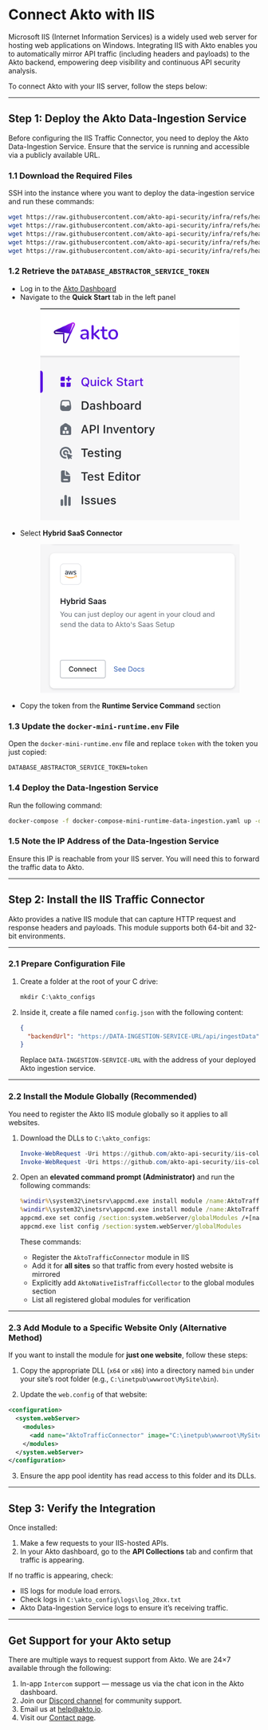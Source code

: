 # Connect Akto with IIS

Microsoft IIS (Internet Information Services) is a widely used web server for hosting web applications on Windows. Integrating IIS with Akto enables you to automatically mirror API traffic (including headers and payloads) to the Akto backend, empowering deep visibility and continuous API security analysis.

To connect Akto with your IIS server, follow the steps below:

---

## Step 1: Deploy the Akto Data-Ingestion Service

Before configuring the IIS Traffic Connector, you need to deploy the Akto Data-Ingestion Service. Ensure that the service is running and accessible via a publicly available URL.

### 1.1 Download the Required Files

SSH into the instance where you want to deploy the data-ingestion service and run these commands:

```bash
wget https://raw.githubusercontent.com/akto-api-security/infra/refs/heads/feature/quick-setup/docker-compose-mini-runtime-data-ingestion.yaml
wget https://raw.githubusercontent.com/akto-api-security/infra/refs/heads/feature/quick-setup/data-ingestion-docker.env
wget https://raw.githubusercontent.com/akto-api-security/infra/refs/heads/feature/quick-setup/docker-threat-detection.env
wget https://raw.githubusercontent.com/akto-api-security/infra/refs/heads/feature/quick-setup/docker-mini-runtime.env
wget https://raw.githubusercontent.com/akto-api-security/infra/refs/heads/feature/quick-setup/watchtower.env
```

### 1.2 Retrieve the `DATABASE_ABSTRACTOR_SERVICE_TOKEN`

* Log in to the [Akto Dashboard](https://app.akto.io/)
* Navigate to the **Quick Start** tab in the left panel
    <figure><img src="../../.gitbook/assets/Quick-Start.png" alt=""><figcaption></figcaption></figure>
* Select **Hybrid SaaS Connector**
    <figure><img src="../../.gitbook/assets/HybridSaaSConnector.png" alt=""><figcaption></figcaption></figure>
* Copy the token from the **Runtime Service Command** section

### 1.3 Update the `docker-mini-runtime.env` File

Open the `docker-mini-runtime.env` file and replace `token` with the token you just copied:

```plaintext
DATABASE_ABSTRACTOR_SERVICE_TOKEN=token
```

### 1.4 Deploy the Data-Ingestion Service

Run the following command:

```bash
docker-compose -f docker-compose-mini-runtime-data-ingestion.yaml up -d
```

### 1.5 Note the IP Address of the Data-Ingestion Service

Ensure this IP is reachable from your IIS server. You will need this to forward the traffic data to Akto.

---

## Step 2: Install the IIS Traffic Connector

Akto provides a native IIS module that can capture HTTP request and response headers and payloads. This module supports both 64-bit and 32-bit environments.

---

### 2.1 Prepare Configuration File

1. Create a folder at the root of your C drive:

   ```powershell
   mkdir C:\akto_configs
   ```

2. Inside it, create a file named `config.json` with the following content:

   ```json
   {
     "backendUrl": "https://DATA-INGESTION-SERVICE-URL/api/ingestData"
   }
   ```

   Replace `DATA-INGESTION-SERVICE-URL` with the address of your deployed Akto ingestion service.

---

### 2.2 Install the Module Globally (Recommended)

You need to register the Akto IIS module globally so it applies to all websites.

1. Download the DLLs to `C:\akto_configs`:

   ```powershell
   Invoke-WebRequest -Uri https://github.com/akto-api-security/iis-collector-native-module/raw/refs/heads/master/x64/Release/AktoNativeIisTrafficCollector.dll -OutFile C:\akto_configs\AktoTrafficConnector_x64.dll
   Invoke-WebRequest -Uri https://github.com/akto-api-security/iis-collector-native-module/raw/refs/heads/master/x86/Release/AktoNativeIisTrafficCollector.dll -OutFile C:\akto_configs\AktoTrafficConnector_x86.dll
   ```

2. Open an **elevated command prompt (Administrator)** and run the following commands:

   ```cmd
   %windir%\system32\inetsrv\appcmd.exe install module /name:AktoTrafficConnector /image:"C:\akto_configs\AktoTrafficConnector_x64.dll" /add:true
   %windir%\system32\inetsrv\appcmd.exe install module /name:AktoTrafficConnector /image:"C:\akto_configs\AktoTrafficConnector_x86.dll" /add:true
   appcmd.exe set config /section:system.webServer/globalModules /+[name='AktoNativeIisTrafficCollector',image='C:\akto_configs\AktoNativeIisTrafficCollector.dll']
   appcmd.exe list config /section:system.webServer/globalModules
   ```

   These commands:

   * Register the `AktoTrafficConnector` module in IIS
   * Add it for **all sites** so that traffic from every hosted website is mirrored
   * Explicitly add `AktoNativeIisTrafficCollector` to the global modules section
   * List all registered global modules for verification

---

### 2.3 Add Module to a Specific Website Only (Alternative Method)

If you want to install the module for **just one website**, follow these steps:

1. Copy the appropriate DLL (`x64` or `x86`) into a directory named `bin` under your site’s root folder (e.g., `C:\inetpub\wwwroot\MySite\bin`).

2. Update the `web.config` of that website:

```xml
<configuration>
  <system.webServer>
    <modules>
      <add name="AktoTrafficConnector" image="C:\inetpub\wwwroot\MySite\bin\AktoTrafficConnector_x64.dll" />
    </modules>
  </system.webServer>
</configuration>
```

3. Ensure the app pool identity has read access to this folder and its DLLs.

---

## Step 3: Verify the Integration

Once installed:

1. Make a few requests to your IIS-hosted APIs.
2. In your Akto dashboard, go to the **API Collections** tab and confirm that traffic is appearing.

If no traffic is appearing, check:

* IIS logs for module load errors.
* Check logs in `C:\akto_config\logs\log_20xx.txt`
* Akto Data-Ingestion Service logs to ensure it’s receiving traffic.

---

## Get Support for your Akto setup

There are multiple ways to request support from Akto. We are 24×7 available through the following:

1. In-app `Intercom` support — message us via the chat icon in the Akto dashboard.
2. Join our [Discord channel](https://www.akto.io/community) for community support.
3. Email us at [help@akto.io](mailto:help@akto.io).
4. Visit our [Contact page](https://www.akto.io/contact-us).